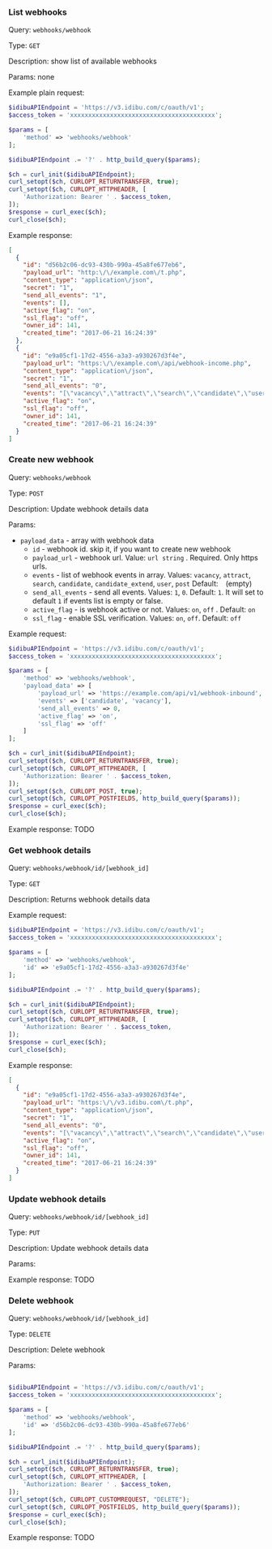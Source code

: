 

### List webhooks

Query: `webhooks/webhook`

Type: `GET`

Description: show list of available webhooks

Params: none

Example plain request: 

```php
$idibuAPIEndpoint = 'https://v3.idibu.com/c/oauth/v1';
$access_token = 'xxxxxxxxxxxxxxxxxxxxxxxxxxxxxxxxxxxxxxxx';

$params = [
    'method' => 'webhooks/webhook'
];

$idibuAPIEndpoint .= '?' . http_build_query($params);

$ch = curl_init($idibuAPIEndpoint);
curl_setopt($ch, CURLOPT_RETURNTRANSFER, true);
curl_setopt($ch, CURLOPT_HTTPHEADER, [
	'Authorization: Bearer ' . $access_token,
]);
$response = curl_exec($ch);
curl_close($ch);
```

Example response: 


```json
[
  {
    "id": "d56b2c06-dc93-430b-990a-45a8fe677eb6",
    "payload_url": "http:\/\/example.com\/t.php",
    "content_type": "application\/json",
    "secret": "1",
    "send_all_events": "1",
    "events": [],
    "active_flag": "on",
    "ssl_flag": "off",
    "owner_id": 141,
    "created_time": "2017-06-21 16:24:39"
  },
  {
    "id": "e9a05cf1-17d2-4556-a3a3-a930267d3f4e",
    "payload_url": "https:\/\/example.com\/api/webhook-income.php",
    "content_type": "application\/json",
    "secret": "1",
    "send_all_events": "0",
    "events": "[\"vacancy\",\"attract\",\"search\",\"candidate\",\"user\",\"post\"]",
    "active_flag": "on",
    "ssl_flag": "off",
    "owner_id": 141,
    "created_time": "2017-06-21 16:24:39"
  }
]
```

### Create new webhook

Query: `webhooks/webhook`

Type: `POST`

Description: Update webhook details data

Params:
 * `payload_data` - array with webhook data
   * `id` - webhook id. skip it, if you want to create new webhook
   * `payload_url` - webhook url. Value: `url string` . Required. Only https urls. 
   * `events` - list of webhook events in array. Values: `vacancy`, `attract`, `search`, `candidate`, `candidate_extend`, `user`, `post` Default: ` ` (empty)
   * `send_all_events` - send all events. Values: `1`, `0`. Default: `1`. It will set to default `1` if events list is empty or false.
   * `active_flag` - is webhook active or not. Values: `on`, `off` . Default: `on`
   * `ssl_flag` - enable SSL verification. Values: `on`, `off`. Default: `off`
   
Example request:

```php
$idibuAPIEndpoint = 'https://v3.idibu.com/c/oauth/v1';
$access_token = 'xxxxxxxxxxxxxxxxxxxxxxxxxxxxxxxxxxxxxxxx';

$params = [
    'method' => 'webhooks/webhook',
    'payload_data' => [
        'payload_url' => 'https://example.com/api/v1/webhook-inbound',
        'events' => ['candidate', 'vacancy'],
        'send_all_events' => 0,
        'active_flag' => 'on',
        'ssl_flag' => 'off'
    ]
];

$ch = curl_init($idibuAPIEndpoint);
curl_setopt($ch, CURLOPT_RETURNTRANSFER, true);
curl_setopt($ch, CURLOPT_HTTPHEADER, [
	'Authorization: Bearer ' . $access_token,
]);
curl_setopt($ch, CURLOPT_POST, true);
curl_setopt($ch, CURLOPT_POSTFIELDS, http_build_query($params));
$response = curl_exec($ch);
curl_close($ch);
```

Example response: TODO


### Get webhook details

Query: `webhooks/webhook/id/[webhook_id]`

Type: `GET`

Description: Returns webhook details data

Example request:

```php
$idibuAPIEndpoint = 'https://v3.idibu.com/c/oauth/v1';
$access_token = 'xxxxxxxxxxxxxxxxxxxxxxxxxxxxxxxxxxxxxxxx';

$params = [
    'method' => 'webhooks/webhook',
    'id' => 'e9a05cf1-17d2-4556-a3a3-a930267d3f4e'
];

$idibuAPIEndpoint .= '?' . http_build_query($params);

$ch = curl_init($idibuAPIEndpoint);
curl_setopt($ch, CURLOPT_RETURNTRANSFER, true);
curl_setopt($ch, CURLOPT_HTTPHEADER, [
	'Authorization: Bearer ' . $access_token,
]);
$response = curl_exec($ch);
curl_close($ch);
```

Example response: 

```json
[
  {
    "id": "e9a05cf1-17d2-4556-a3a3-a930267d3f4e",
    "payload_url": "https:\/\/v3.idibu.com\/t.php",
    "content_type": "application\/json",
    "secret": "1",
    "send_all_events": "0",
    "events": "[\"vacancy\",\"attract\",\"search\",\"candidate\",\"user\",\"post\"]",
    "active_flag": "on",
    "ssl_flag": "off",
    "owner_id": 141,
    "created_time": "2017-06-21 16:24:39"
  }
]
```


### Update webhook details

Query: `webhooks/webhook/id/[webhook_id]`

Type: `PUT`

Description: Update webhook details data

Params:

Example response: TODO


### Delete webhook 

Query: `webhooks/webhook/id/[webhook_id]`

Type: `DELETE`

Description: Delete webhook

Params: 

```php

$idibuAPIEndpoint = 'https://v3.idibu.com/c/oauth/v1';
$access_token = 'xxxxxxxxxxxxxxxxxxxxxxxxxxxxxxxxxxxxxxxx';

$params = [
    'method' => 'webhooks/webhook',
    'id' => 'd56b2c06-dc93-430b-990a-45a8fe677eb6'
];

$idibuAPIEndpoint .= '?' . http_build_query($params);

$ch = curl_init($idibuAPIEndpoint);
curl_setopt($ch, CURLOPT_RETURNTRANSFER, true);
curl_setopt($ch, CURLOPT_HTTPHEADER, [
	'Authorization: Bearer ' . $access_token,
]);
curl_setopt($ch, CURLOPT_CUSTOMREQUEST, "DELETE");
curl_setopt($ch, CURLOPT_POSTFIELDS, http_build_query($params));
$response = curl_exec($ch);
curl_close($ch);
```

Example response: TODO



